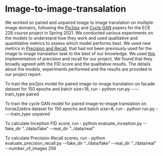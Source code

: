 # Image-to-image-transalation

We worked on paired and unpaired image to image translation on multiple image domains, following the [Pix2pix](https://arxiv.org/pdf/1611.07004.pdf) and [Cycle GAN](https://arxiv.org/pdf/1703.10593.pdf) papers for the ECE 228 course project in Spring 2021. We conducted various experiments on the models to understand how they work and used qualitative and quantitative metrics to assess which model performs best. We used new metrics in [Precision and Recall](https://arxiv.org/pdf/1904.06991v1.pdf), that had not been previously used for the image to image translation task to the best of our knowledge. We used [this](https://github.com/manicman1999/precision-recall-keras) implementation of precision and recall for our project. We found that they broadly agreed with the FID score and the qualitative results. The details about the models, experiments performed and the results are provided in our project report.

To train the pix2pix model for paired image-to-image translation on facade dataset for 150 epochs and batch size=16, run -
python run.py ----train_type paired

To train the cycle GAN model for paired image-to-image translation on horse2zebra dataset for 150 epochs and batch size=8, run - 
python run.py ----train_type unpaired

To calculate Inception FID score, run - 
python evaluate_inception.py --fake_dir “../data/fake”   --real_dir “../data/real” 

To calculate Precision-Recall scores, run - 
python evaluate_precision_recall.py --fake_dir “../data/fake”   --real_dir “../data/real” --number_of_images 256
